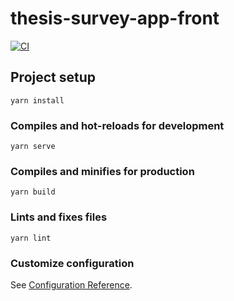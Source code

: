 # thesis-survey-app-front

[![CI](https://github.com/ashkantaravati/thesis-survey-app-front/actions/workflows/ci.yml/badge.svg)](https://github.com/ashkantaravati/thesis-survey-app-front/actions/workflows/ci.yml)

## Project setup
```
yarn install
```

### Compiles and hot-reloads for development
```
yarn serve
```

### Compiles and minifies for production
```
yarn build
```

### Lints and fixes files
```
yarn lint
```

### Customize configuration
See [Configuration Reference](https://cli.vuejs.org/config/).
